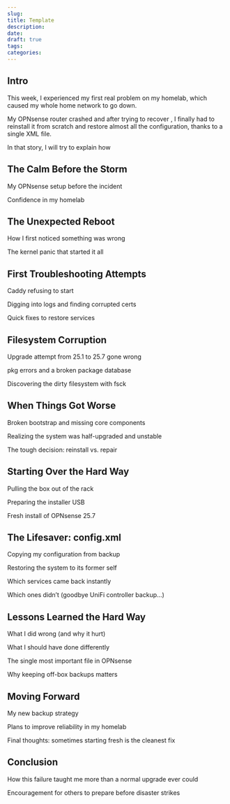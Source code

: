 ```yaml
---
slug: 
title: Template
description: 
date: 
draft: true
tags: 
categories:
---
```

## Intro

This week, I experienced my first real problem on my homelab, which caused my whole home network to go down. 

My OPNsense router crashed and after trying to recover , I finally had to reinstall it from scratch and restore almost all the configuration, thanks to a single XML file.

In that story, I will try to explain how 

## The Calm Before the Storm

My OPNsense setup before the incident

Confidence in my homelab

## The Unexpected Reboot

How I first noticed something was wrong

The kernel panic that started it all

## First Troubleshooting Attempts

Caddy refusing to start

Digging into logs and finding corrupted certs

Quick fixes to restore services

## Filesystem Corruption

Upgrade attempt from 25.1 to 25.7 gone wrong

pkg errors and a broken package database

Discovering the dirty filesystem with fsck

## When Things Got Worse

Broken bootstrap and missing core components

Realizing the system was half-upgraded and unstable

The tough decision: reinstall vs. repair

## Starting Over the Hard Way

Pulling the box out of the rack

Preparing the installer USB

Fresh install of OPNsense 25.7

## The Lifesaver: config.xml

Copying my configuration from backup

Restoring the system to its former self

Which services came back instantly

Which ones didn’t (goodbye UniFi controller backup…)

## Lessons Learned the Hard Way

What I did wrong (and why it hurt)

What I should have done differently

The single most important file in OPNsense

Why keeping off-box backups matters

## Moving Forward

My new backup strategy

Plans to improve reliability in my homelab

Final thoughts: sometimes starting fresh is the cleanest fix

## Conclusion

How this failure taught me more than a normal upgrade ever could

Encouragement for others to prepare before disaster strikes